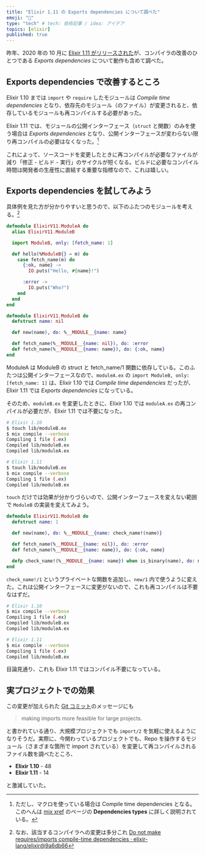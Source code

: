 ```yaml
---
title: "Elixir 1.11 の Exports dependencies について調べた"
emoji: "🤠"
type: "tech" # tech: 技術記事 / idea: アイデア
topics: [elixir]
published: true
---
```


昨年、2020 年の 10 月に [Elixir 1.11 がリリースされた](https://elixir-lang.org/blog/2020/10/06/elixir-v1-11-0-released/)が、コンパイラの改善のひとつである *Exports dependencies* について動作も含めて調べた。

## Exports dependencies で改善するところ

Elixir 1.10 までは `import` や `require` したモジュールは *Compile time dependencies* となり、依存先のモジュール（のファイル）が変更されると、依存しているモジュールも再コンパイルする必要があった。

Elixir 1.11 では、モジュールの公開インターフェース（`struct` と関数）のみを使う場合は *Exports dependencies* となり、公開インターフェースが変わらない限り再コンパイルの必要はなくなった。[^1]

これによって、ソースコードを変更したときに再コンパイルが必要なファイルが減り「修正 - ビルド - 実行」のサイクルが短くなる。ビルドに必要なコンパイル時間は開発者の生産性に直結する重要な指標なので、これは嬉しい。

## Exports dependencies を試してみよう

具体例を見た方が分かりやすいと思うので、以下のふたつのモジュールを考える。[^2]

```elixir:moduleA.ex
defmodule ElixirV11.ModuleA do
  alias ElixirV11.ModuleB

  import ModuleB, only: [fetch_name: 1]

  def hello(%ModuleB{} = m) do
    case fetch_name(m) do
      {:ok, name} ->
        IO.puts("Hello, #{name}!")

      :error ->
        IO.puts("Who?")
    end
  end
end
```

```elixir:moduleB.ex
defmodule ElixirV11.ModuleB do
  defstruct name: nil

  def new(name), do: %__MODULE__{name: name}

  def fetch_name(%__MODULE__{name: nil}), do: :error
  def fetch_name(%__MODULE__{name: name}), do: {:ok, name}
end
```

ModuleA は ModuleB の struct と fetch_name/1 関数に依存している。このふたつは公開インターフェースなので、`moduleA.ex` の `import ModuleB, only: [fetch_name: 1]` は、Elixir 1.10 では *Compile time dependencies* だったが、Elixir 1.11 では *Exports dependencies* になっている。

そのため、`moduleB.ex` を変更したときに、Elixir 1.10 では `moduleA.ex` の再コンパイルが必要だが、Elixir 1.11 では不要になった。

```bash
# Elixir 1.10
$ touch lib/moduleB.ex    
$ mix compile --verbose
Compiling 1 file (.ex)
Compiled lib/moduleB.ex
Compiled lib/moduleA.ex

# Elixir 1.11
$ touch lib/moduleB.ex 
$ mix compile --verbose
Compiling 1 file (.ex)
Compiled lib/moduleB.ex
```

`touch` だけでは効果が分かりづらいので、公開インターフェースを変えない範囲で `ModuleB` の実装を変えてみよう。

```elixir:moduleB.ex
defmodule ElixirV11.ModuleB do
  defstruct name: 1

  def new(name), do: %__MODULE__{name: check_name!(name)}

  def fetch_name(%__MODULE__{name: nil}), do: :error
  def fetch_name(%__MODULE__{name: name}), do: {:ok, name}

  defp check_name!(%__MODULE__{name: name}) when is_binary(name), do: name
end
```

`check_name!/1` というプライベートな関数を追加し、`new/1` 内で使うように変えた。これは公開インターフェースに変更がないので、これも再コンパイルは不要なはずだ。

```bash
# Elixir 1.10
$ mix compile --verbose
Compiling 1 file (.ex)
Compiled lib/moduleB.ex
Compiled lib/moduleA.ex

# Elixir 1.11
$ mix compile --verbose
Compiling 1 file (.ex)
Compiled lib/moduleB.ex
```

目論見通り、これも Elixir 1.11 ではコンパイル不要になっている。

## 実プロジェクトでの効果

この変更が加えられた [Git コミット](https://github.com/elixir-lang/elixir/commit/9a6db666a107b42c1242cf727eafe7638674f3cc)のメッセージにも

> making imports more feasible for large projects.

と書かれている通り、大規模プロジェクトでも `import/2` を気軽に使えるようになりそうだ。実際に、今関わっているプロジェクトでも、Repo を操作するモジュール（さまざまな箇所で import されている）を変更して再コンパイルされるファイル数を調べたところ、

- **Elixir 1.10** - 48
- **Elixir 1.11** - 14

と激減していた。

[^1]: ただし、マクロを使っている場合は Compile time dependencies となる。このへんは [mix xref](https://hexdocs.pm/mix/Mix.Tasks.Xref.html) のページの **Dependencies types** に詳しく説明されている。
[^2]: なお、該当するコンパイラへの変更は多分これ [Do not make requires/imports compile-time dependencies · elixir-lang/elixir@9a6db66](https://github.com/elixir-lang/elixir/commit/9a6db666a107b42c1242cf727eafe7638674f3cc)